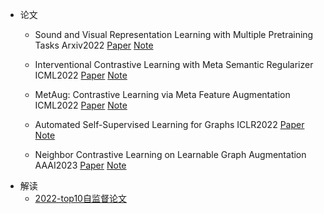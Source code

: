 - 论文
  - Sound and Visual Representation Learning with Multiple Pretraining Tasks Arxiv2022 [Paper](https://arxiv.org/abs/2201.01046) [Note](https://juejin.cn/post/7080724955414921247)

  - Interventional Contrastive Learning with Meta Semantic Regularizer ICML2022 [Paper](https://arxiv.org/abs/2206.14702) [Note](https://juejin.cn/post/7183909795198402619)

  - MetAug: Contrastive Learning via Meta Feature Augmentation ICML2022 [Paper](https://arxiv.org/abs/2203.05119) [Note](https://juejin.cn/post/7182797568681148477)

  - Automated Self-Supervised Learning for Graphs ICLR2022 [Paper](https://arxiv.org/abs/2106.05470) [Note](https://juejin.cn/post/7081164839837499399)

  - Neighbor Contrastive Learning on Learnable Graph Augmentation AAAI2023 [Paper](https://arxiv.org/abs/2301.01404) [Note](https://juejin.cn/post/7222174980531191845)
- 解读
  - [2022-top10自监督论文](https://mp.weixin.qq.com/s/AQIWt4deRGnRw3E6msRrig)
